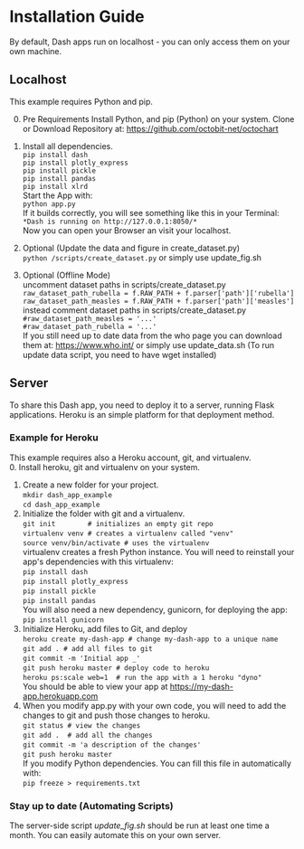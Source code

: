# Installation Guide

By default, Dash apps run on localhost - you can only access them on your own machine.

## Localhost

This example requires Python and pip.

0. Pre Requirements
Install Python, and pip (Python) on your system.
Clone or Download Repository at: <https://github.com/octobit-net/octochart>

1. Install all dependencies.  
`pip install dash`  
`pip install plotly_express`  
`pip install pickle`  
`pip install pandas`  
`pip install xlrd`  
Start the App with:  
`python app.py`  
If it builds correctly, you will see something like this in your Terminal:  
`*Dash is running on http://127.0.0.1:8050/*`  
Now you can open your Browser an visit your localhost.  

2. Optional (Update the data and figure in create_dataset.py)  
`python /scripts/create_dataset.py`
or simply use update_fig.sh

3. Optional (Offline Mode)  
uncomment dataset paths in scripts/create_dataset.py  
    `raw_dataset_path_rubella = f.RAW_PATH + f.parser['path']['rubella']`  
    `raw_dataset_path_measles = f.RAW_PATH + f.parser['path']['measles']`  
instead comment dataset paths in scripts/create_dataset.py  
    `#raw_dataset_path_measles = '...'`  
    `#raw_dataset_path_rubella = '...'`  
If you still need up to date data from the who page you can download them at: <https://www.who.int/>
or simply use update_data.sh (To run update data script, you need to have wget installed)

## Server

To share this Dash app, you need to deploy it to a server, running Flask applications.
Heroku is an simple platform for that deployment method.

### Example for Heroku

This example requires also a Heroku account, git, and virtualenv.  
0. Install heroku, git and virtualenv on your system.  

1. Create a new folder for your project.  
`mkdir dash_app_example`  
`cd dash_app_example`  
2. Initialize the folder with git and a virtualenv.  
`git init        # initializes an empty git repo`  
`virtualenv venv # creates a virtualenv called "venv"`  
`source venv/bin/activate # uses the virtualenv`  
virtualenv creates a fresh Python instance. You will need to reinstall your app's dependencies with this virtualenv:  
`pip install dash`  
`pip install plotly_express`  
`pip install pickle`  
`pip install pandas`  
You will also need a new dependency, gunicorn, for deploying the app:  
`pip install gunicorn`  
3. Initialize Heroku, add files to Git, and deploy  
`heroku create my-dash-app # change my-dash-app to a unique name`  
`git add . # add all files to git`  
`git commit -m 'Initial app _'`  
`git push heroku master # deploy code to heroku`  
`heroku ps:scale web=1  # run the app with a 1 heroku "dyno"`  
You should be able to view your app at <https://my-dash-app.herokuapp.com>
4. When you modify app.py with your own code, you will need to add the changes to git and push those changes to heroku.  
`git status # view the changes`  
`git add .  # add all the changes`  
`git commit -m 'a description of the changes'`  
`git push heroku master`  
If you modify Python dependencies. You can fill this file in automatically with:  
`pip freeze > requirements.txt`  

### Stay up to date (Automating Scripts)

The server-side script *update_fig.sh* should be run at least one time a month. You can easily automate this on your own server.
